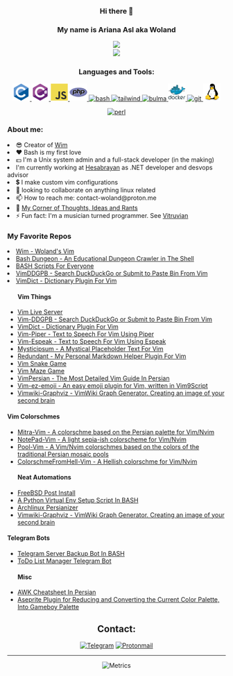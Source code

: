 
<div align="center" style="display: inline_block">
   <h3> Hi there 👋 </h3>
   <h3>My name is Ariana Asl aka Woland </h4>
   <img  src="https://github-readme-stats.vercel.app/api?username=wolandark&show_icons=true&theme=tokyonight"/>
</div>

<div align="center">
   <img src="https://github-readme-stats.vercel.app/api/top-langs/?username=wolandark&layout=donut&theme=tokyonight" />
</div>
<h3 align="center">Languages and Tools:</h3>

<p align="center">

<a href="https://www.cprogramming.com/" target="_blank" rel="noreferrer">

   <img src="https://raw.githubusercontent.com/devicons/devicon/master/icons/c/c-original.svg" alt="c" width="40" height="40"/>

</a>

<a href="https://www.w3schools.com/cs/" target="_blank" rel="noreferrer">

   <img src="https://raw.githubusercontent.com/devicons/devicon/master/icons/csharp/csharp-original.svg" alt="csharp" width="40" height="40"/>

</a>

<a href="https://developer.mozilla.org/en-US/docs/Web/JavaScript" target="_blank" rel="noreferrer">

   <img src="https://raw.githubusercontent.com/devicons/devicon/master/icons/javascript/javascript-original.svg" alt="javascript" width="40" height="40"/>

</a>


<a href="https://www.php.net" target="_blank" rel="noreferrer">

   <img src="https://raw.githubusercontent.com/devicons/devicon/master/icons/php/php-original.svg" alt="php" width="40" height="40"/>

</a>




<a href="https://www.gnu.org/software/bash/" target="_blank" rel="noreferrer">
   <img
         src="https://www.vectorlogo.zone/logos/gnu_bash/gnu_bash-icon.svg"
         alt="bash"
         width="40"
         height="40"
         />
</a>
<a href="https://tailwindcss.com/" target="_blank" rel="noreferrer">
   <img
         src="https://www.vectorlogo.zone/logos/tailwindcss/tailwindcss-icon.svg"
         alt="tailwind"
         width="40"
         height="40"
         />
</a>
<a href="https://bulma.io/" target="_blank" rel="noreferrer">
   <img
         src="https://raw.githubusercontent.com/gilbarbara/logos/804dc257b59e144eaca5bc6ffd16949752c6f789/logos/bulma.svg"
         alt="bulma"
         width="40"
         height="40"
         />
</a>
<a href="https://www.docker.com/" target="_blank" rel="noreferrer">
   <img
         src="https://raw.githubusercontent.com/devicons/devicon/master/icons/docker/docker-original-wordmark.svg"
         alt="docker"
         width="40"
         height="40"
         />
</a>
<a href="https://git-scm.com/" target="_blank" rel="noreferrer">
   <img
         src="https://www.vectorlogo.zone/logos/git-scm/git-scm-icon.svg"
         alt="git"
         width="40"
         height="40"
         />
</a>
<a href="https://www.linux.org/" target="_blank" rel="noreferrer">
   <img
         src="https://raw.githubusercontent.com/devicons/devicon/master/icons/linux/linux-original.svg"
         alt="linux"
         width="40"
         height="40"
         />
</a>
<p align="center"> <a href="https://www.perl.org/" target="_blank" rel="noreferrer"> <img src="https://api.iconify.design/logos-perl.svg" alt="perl" width="40" height="40"/> </a> </p>
</p>



<div>
   <h3> About me: </h3>
   <li>😎 Creator of <a href="https://github.com/wolandark/wim">Wim</a></li>
   <li> ❤️ Bash is my first love</li>
   <li> 💵  I'm a Unix system admin and a full-stack developer (in the making) </li>
   <li>I'm currently working at <a href="https://www.hesabrayan.com">Hesabrayan</a> as .NET developer and desvops advisor</li>
   <li> 💲 I make custom vim configurations
      <li> 👯 looking to collaborate on anything linux related</li>
      <li> 📫 How to reach me: contact-woland@proton.me</li>
      <li>🔗 <a href="https://wolandark.github.io">My Corner of Thoughts, Ideas and Rants</a></li>
      <li> ⚡ Fun fact: I'm a musician turned programmer. See <a href="https://woland.tilde.team/vitruvian/">Vitruvian</a></li>
</div>

<div>
   <h3>My Favorite Repos</h3>
   <li><a href="https://github.com/wolandark/wim">Wim - Woland's Vim</a></li>
   <li><a href="https://github.com/wolandark/bash-dungeon">Bash Dungeon - An Educational Dungeon Crawler in The Shell</a></li>
   <li><a href="https://github.com/wolandark/BASH_Scripts_For_Everyone">BASH Scripts For Everyone</a></li>
   <li><a href="https://github.com/wolandark/vim-ddgpb">VimDDGPB - Search DuckDuckGo or Submit to Paste Bin From Vim </a></li>
   <li><a href="https://github.com/wolandark/vimdict">VimDict - Dictionary Plugin For Vim</a></li>
   <ul>
      <h4>Vim Things</h4>
      <li><a href="https://github.com/wolandark/vim-live-server">Vim Live Server</a></li>
      <li><a href="https://github.com/wolandark/vim-ddgpb">Vim-DDGPB - Search DuckDuckGo or Submit to Paste Bin From Vim </a></li>
      <li><a href="https://github.com/wolandark/vimdict">VimDict - Dictionary Plugin For Vim</a></li>
      <li><a href="https://github.com/wolandark/vim-piper">Vim-Piper - Text to Speech For Vim Using Piper</a></li>
      <li><a href="https://github.com/wolandark/vim-espeak">Vim-Espeak - Text to Speech For Vim Using Espeak</a></li>
      <li><a href="https://github.com/wolandark/mysticpsum">Mysticipsum - A Mystical Placeholder Text For Vim </a></li>
      <li><a href="https://github.com/wolandark/redundant">Redundant - My Personal Markdown Helper Plugin For Vim</a></li>
      <li><a href="https://wolandark.github.io/vimsnake/">Vim Snake Game</a></li>
      <li><a href="https://wolandark.github.io/VimMaze/">Vim Maze Game</a></li>
      <li><a href="https://vimpersian.github.io">VimPersian - The Most Detailed Vim Guide In Persian</a></li>
      <li><a href="https://github.com/wolandark/vim-ez-emoji">Vim-ez-emoji - An easy emoji plugin for Vim, written in Vim9Script</a></li>
      <li><a href="https://github.com/wolandark/Vimwiki-Graphviz">Vimwiki-Graphviz - VimWiki Graph Generator. Creating an image of your second brain</a></li>
   </ul>
   <h4>Vim Colorschmes</h4>
   <ul>
      <li><a href="https://github.com/wolandark/Mitra-Vim">Mitra-Vim - A colorschme based on the Persian palette for Vim/Nvim</a></li>
      <li><a href="https://github.com/wolandark/NotePad-Vim">NotePad-Vim - A light sepia-ish colorscheme for Vim/Nvim</a></li>
      <li><a href="https://github.com/wolandark/Pool-Vim">Pool-Vim - A Vim/Nvim colorschmes based on the colors of the traditional Persian mosaic pools</a></li>
      <li><a href="https://github.com/wolandark/ColorschemeFromHell-Vim">ColorschmeFromHell-Vim - A Hellish colorschme for Vim/Nvim</a></li>


   </ul>

   <ul>
      <h4>Neat Automations</h4>
      <li><a href="https://github.com/wolandark/FreeBSD_Post_Install">FreeBSD Post Install</a></li>
      <li><a href="https://github.com/wolandark/PyEnv">A Python Virtual Env Setup Script In BASH</a></li>
      <li><a href="https://github.com/wolandark/Arch-Persianizer">Archlinux Persianizer</a></li>
      <li><a href="https://github.com/wolandark/Vimwiki-Graphviz">Vimwiki-Graphviz - VimWiki Graph Generator. Creating an image of your second brain</a></li>
   </ul>
   <h4>Telegram Bots</h4>
   <ul><li><a href="https://github.com/wolandark/TSBB">Telegram Server Backup Bot In BASH</a></li>
      <li><a href="https://github.com/wolandark/Dew-It">ToDo List Manager Telegram Bot</a></li>
   </ul>
   <ul>
      <h4>Misc</h4>
      <li><a href="https://wolandark.github.io/awk-cheatsheet-farsi/">AWK Cheatsheet In Persian</a></li>
      <li><a href="https://github.com/wolandark/Aseprite_GBStudio_Color_Converter_">Aseprite Plugin for Reducing and Converting the Current Color Palette, Into Gameboy Palette </a></li>
   </ul>
</div>

<h2 align="center">Contact:</h2>
<div align="center">

   [![Telegram](https://img.shields.io/badge/Telegram-2CA5E0?style=for-the-badge&logo=telegram&logoColor=white)](https://t.me/wolandarkside)
   [![Protonmail](https://img.shields.io/badge/ProtonMail-8B89CC?style=for-the-badge&logo=protonmail&logoColor=white)](mailto:contact-woland@proton.me)

   <hr>

   ![Metrics](https://metrics.lecoq.io/wolandark)

</div>

